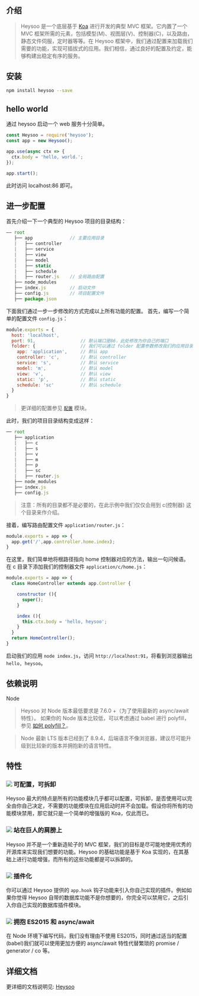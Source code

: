 ## 介绍

> Heysoo 是一个底层基于 [Koa](http://koajs.com) 进行开发的典型 MVC 框架。它内置了一个 MVC 框架所需的元素，包括模型(M)、视图层(V)、控制器(C)，以及路由，静态文件伺服，定时器等等。在 Heysoo 框架中，我们通过配置来加载我们需要的功能，实现可插拔式的应用。我们相信，通过良好的配置及约定，能够构建出稳定有序的服务。

## 安装
```bash
npm install heysoo --save
```

## hello world
通过 heysoo 启动一个 web 服务十分简单。
```js
const Heysoo = require('heysoo');
const app = new Heysoo();

app.use(async ctx => {
  ctx.body = 'hello, world.';
});

app.start();
```
此时访问 localhost:86 即可。

## 进一步配置
首先介绍一下一个典型的 Heysoo 项目的目录结构：
```js
—— root
   ├── app              // 主要应用目录
   |   ├── controller
   |   ├── service
   |   ├── view
   |   ├── model
   |   ├── static
   |   ├── schedule
   |   ├── router.js    // 全局路由配置
   ├── node_modules
   ├── index.js         // 启动文件
   ├── config.js        // 项目配置文件
   ├── package.json
```
下面我们通过一步一步修改的方式完成以上所有功能的配置。
首先，编写一个简单的配置文件 `config.js`：
```js
module.exports = {
  host: 'localhost',
  port: 91,                 // 默认端口是86，此处修改为你自己的端口
  folder: {                 // 我们可以通过 folder 配置参数修改我们的应用目录及子模块目录名称
    app: 'application',     // 默认 app
    controller: 'c',        // 默认 controller
    service: 's',           // 默认 service
    model: 'm',             // 默认 model
    view: 'v',              // 默认 view
    static: 'p',            // 默认 static
    schedule: 'sc'          // 默认 schedule
  }
}
```
> 更详细的配置参见 [`配置`](http://www.hisheng.net/works/heysoo/doc/index.html#/config) 模块。

此时，我们的项目目录结构变成这样：
```js
── root
   ├── application
   |   ├── c
   |   ├── s
   |   ├── v
   |   ├── m
   |   ├── p
   |   ├── sc
   |   ├── router.js
   ├── node_modules
   ├── index.js
   ├── config.js
```
> 注意：所有的目录都不是必要的，在此示例中我们仅仅会用到 c(控制器) 这个目录来作介绍。

接着，编写路由配置文件 `application/router.js`：
```js
module.exports = app => {
  app.get('/',app.controller.home.index);
}
```
在这里，我们简单地将根路径指向 home 控制器对应的方法，输出一句问候语。在 c 目录下添加我们的控制器文件 `application/c/home.js`：
```js
module.exports = app => {
  class HomeController extends app.Controller {

    constructor (){
      super();
    }

    index (){
      this.ctx.body = 'hello, heysoo';
    }
  }
  return HomeController();
}
```

启动我们的应用 `node index.js`，访问 `http://localhost:91`，将看到浏览器输出 `hello, heysoo`。


## 依赖说明
Node
> Heysoo 对 Node 版本最低要求是 7.6.0 +（为了使用最新的 async/await 特性）。
如果你的 Node 版本比较低，可以考虑通过 babel 进行 polyfill，参见 [如何 polyfill？](http://www.hisheng.net/works/heysoo/doc/index.html#/FAQ?id=%E5%A6%82%E4%BD%95-polyfill%EF%BC%9F)。

> Node 最新 LTS 版本已经到了 8.9.4，后端语言不像浏览器，建议尽可能升级到比较新的版本并拥抱新的语言特性。

## 特性
### ![](http://www.hisheng.net/works/heysoo/doc/imgs/icons/config.png) 可配置，可拆卸
Heysoo 最大的特点是所有的功能模块几乎都可以配置，可拆卸，是否使用可以完全由你自己决定，不需要的功能模块在应用启动时并不会加载。假设你将所有的功能模块禁用，那它就只是一个简单的增强版的 Koa，仅此而已。

### ![](http://www.hisheng.net/works/heysoo/doc/imgs/icons/giant.png) 站在巨人的肩膀上
Heysoo 并不是一个重新造轮子的 MVC 框架，我们的目标是尽可能地使用优秀的开源库来实现我们想要的功能。Heysoo 的基础功能是基于 Koa 实现的，在其基础上进行功能增强，而所有的这些功能都是可以拆卸的。

### ![](http://www.hisheng.net/works/heysoo/doc/imgs/icons/plugin.png) 插件化
你可以通过 Heysoo 提供的 `app.hook` 钩子功能来引入你自己实现的插件。例如如果你觉得 Heysoo 自带的数据库功能不是你想要的，你完全可以禁用它，之后引入你自己实现的数据库插件模块。

### ![](http://www.hisheng.net/works/heysoo/doc/imgs/icons/future.png) 拥抱 ES2015 和 async/await
在 Node 环境下编写代码，我们没有理由不使用 ES2015，同时通过适当的配置(babel)我们就可以使用更加方便的 async/await 特性代替繁琐的 promise / generator / co 等。


## 详细文档
更详细的文档说明见: [Heysoo](http://www.hisheng.net/works/heysoo)

